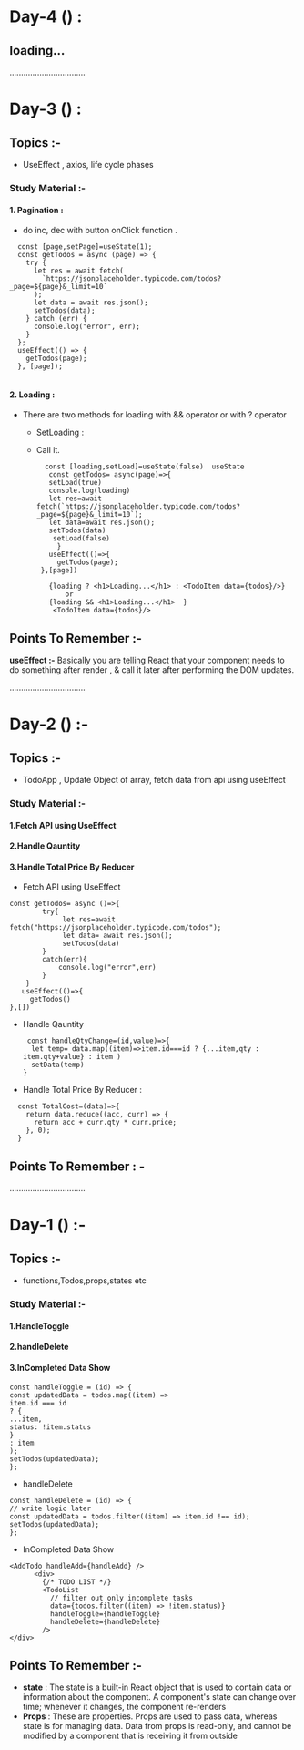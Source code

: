 # Day-4 () :

## loading...

.................................

# Day-3 () :

## Topics :-

- UseEffect , axios, life cycle phases

### Study Material :-

#### 1. Pagination :

- do inc, dec with button onClick function .

```
  const [page,setPage]=useState(1);
  const getTodos = async (page) => {
    try {
      let res = await fetch(
        `https://jsonplaceholder.typicode.com/todos?_page=${page}&_limit=10`
      );
      let data = await res.json();
      setTodos(data);
    } catch (err) {
      console.log("error", err);
    }
  };
  useEffect(() => {
    getTodos(page);
  }, [page]);


```

#### 2. Loading :

- There are two methods for loading with && operator or with ? operator

  - SetLoading :
  - Call it.

    ```
      const [loading,setLoad]=useState(false)  useState
       const getTodos= async(page)=>{
       setLoad(true)
       console.log(loading)
       let res=await fetch(`https://jsonplaceholder.typicode.com/todos?_page=${page}&_limit=10`);
       let data=await res.json();
       setTodos(data)
        setLoad(false)
         }
       useEffect(()=>{
         getTodos(page);
     },[page])

       {loading ? <h1>Loading...</h1> : <TodoItem data={todos}/>}
           or
       {loading && <h1>Loading...</h1>  }
        <TodoItem data={todos}/>

    ```

## Points To Remember :-

**useEffect :-** Basically you are telling React that your component needs to do something after render , & call it later after performing the DOM updates.

.................................

# Day-2 () :-

## Topics :-

- TodoApp , Update Object of array, fetch data from api using useEffect

### Study Material :-

#### 1.Fetch API using UseEffect

#### 2.Handle Qauntity

#### 3.Handle Total Price By Reducer

- Fetch API using UseEffect

```
const getTodos= async ()=>{
        try{
             let res=await fetch("https://jsonplaceholder.typicode.com/todos");
             let data= await res.json();
             setTodos(data)
        }
        catch(err){
            console.log("error",err)
        }
    }
   useEffect(()=>{
     getTodos()
},[])

```

- Handle Qauntity

  ```
   const handleQtyChange=(id,value)=>{
    let temp= data.map((item)=>item.id===id ? {...item,qty :  item.qty+value} : item )
    setData(temp)
  }

  ```

* Handle Total Price By Reducer :

```
  const TotalCost=(data)=>{
    return data.reduce((acc, curr) => {
      return acc + curr.qty * curr.price;
    }, 0);
  }

```

## Points To Remember : -

.................................

# Day-1 () :-

## Topics :-

- functions,Todos,props,states etc

### Study Material :-

#### 1.HandleToggle

#### 2.handleDelete

#### 3.InCompleted Data Show

```
const handleToggle = (id) => {
const updatedData = todos.map((item) =>
item.id === id
? {
...item,
status: !item.status
}
: item
);
setTodos(updatedData);
};

```

- handleDelete

```
const handleDelete = (id) => {
// write logic later
const updatedData = todos.filter((item) => item.id !== id);
setTodos(updatedData);
};

```

- InCompleted Data Show

```
<AddTodo handleAdd={handleAdd} />
      <div>
        {/* TODO LIST */}
        <TodoList
          // filter out only incomplete tasks
          data={todos.filter((item) => !item.status)}
          handleToggle={handleToggle}
          handleDelete={handleDelete}
        />
</div>
```

## Points To Remember :-

- **state** :
  The state is a built-in React object that is used to contain data or information about the component. A component's state can change over time; whenever it changes, the component re-renders
- **Props** :
  These are properties. Props are used to pass data, whereas state is for managing data. Data from props is read-only, and cannot be modified by a component that is receiving it from outside
